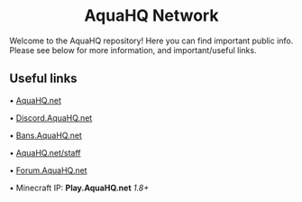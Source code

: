 <h1 align="center">AquaHQ Network</h1>

Welcome to the AquaHQ repository! Here you can find important public info. Please see below for more information, and important/useful links.
 
<h2>Useful links</h2>

• <a href="https://aquahq.net">AquaHQ.net</a>

• <a href="https://discord.aquahq.net">Discord.AquaHQ.net</a>

• <a href="https://aquahq.net/bans">Bans.AquaHQ.net</a>

• <a href="https://aquahq.net/staff">AquaHQ.net/staff</a>

• <a href="https://aquahq.net/forums">Forum.AquaHQ.net</a>

• Minecraft IP: <strong>Play.AquaHQ.net</strong> <i>1.8+</i>

